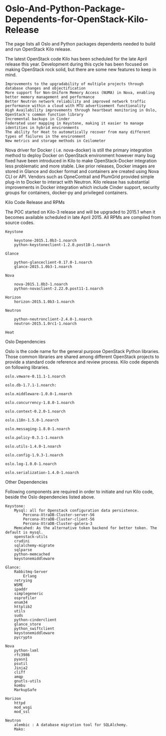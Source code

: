 # Oslo-And-Python-Package-Dependents-for-OpenStack-Kilo-Release
The page lists all Oslo and Python packages dependents needed to build and run OpenStack Kilo release.

The latest OpenStack code Kilo has been scheduled for the late April release this year. Development during this cycle has been focused on making OpenStack rock solid, but there are some new features to keep in mind.

    Improvements to the upgradability of multiple projects through database changes and objectification
    More support for Non-Uniform Memory Access (NUMA) in Nova, enabling better memory management and performance
    Better Neutron network reliability and improved network traffic performance within a cloud with MTU advertisement functionality
    High Availability improvements through heartbeat monitoring in Oslo, OpenStack's common function library
    Incremental backups in Cinder
    Federated user mapping in Keystone, making it easier to manage identities in hybrid environments
    The ability for Heat to automatically recover from many different types of failures in the environment
    New metrics and storage methods in Ceilometer

Nova driver for Docker ( i.e. nova-docker) is still the primary integration method to deploy Docker on OpenStack environment however many bug fixed have been introduced in Kilo to make OpenStack-Docker integration less problematic and more stable. Like prior releases, Docker images are stored in Glance and docker format and containers are created using Nova CLI or API. Vendors such as OpneContrail and PlumGrid provided simple plug-in to Docker to interact with Neutron. Kilo release has substantial improvements in Docker integration which include Cinder support, security groups for containers, docker-py and privileged containers.      
       
Kilo Code Release and RPMs

The POC started on Kilo-3 release and will be upgraded to 2015.1 when it becomes available scheduled in late April 2015. All RPMs are compiled from source codes.

    Keystone

        keystone-2015.1.0b3-1.noarch
        python-keystoneclient-1.2.0.post10-1.noarch
        
    Glance

        python-glanceclient-0.17.0-1.noarch
        glance-2015.1.0b3-1.noarch
        
    Nova

        nova-2015.1.0b3-1.noarch
        python-novaclient-2.22.0.post11-1.noarch
        
    Horizon
        horizon-2015.1.0b3-1.noarch
        
    Neutron

        python-neutronclient-2.4.0-1.noarch
        neutron-2015.1.0rc1-1.noarch
        
    Heat


Oslo Dependencies

Oslo is the code name for the general purpose OpenStack Python libraries. Those common libraries are shared among different OpenStack projects to provide a standard code reference and review process. Kilo code depends on following libraries.

    oslo.vmware-0.11.1-1.noarch

    oslo.db-1.7.1-1.noarch:

    oslo.middleware-1.0.0-1.noarch

    oslo.concurrency-1.8.0-1.noarch

    oslo.context-0.2.0-1.noarch

    oslo.i18n-1.5.0-1.noarch

    oslo.messaging-1.8.0-1.noarch

    oslo.policy-0.3.1-1.noarch

    oslo.utils-1.4.0-1.noarch

    oslo.config-1.9.3-1.noarch

    oslo.log-1.0.0-1.noarch

    oslo.serialization-1.4.0-1.noarch


Other Dependencies

Following components are required in order to initiate and run Kilo code, beside the Oslo dependencies listed above.

    Keystone:
        Mysql: all for Openstack configuration data persistence.
            Percona-XtraDB-Cluster-server-56
            Percona-XtraDB-Cluster-client-56
            Percona-XtraDB-Cluster-galera-3
        Memcahed: As the alternative token backend for better token. The default is mysql.
        openstack-utils
        crudini
        sqlalchemy-migrate
        sqlparse
        python-memcached
        keystonemiddleware
        
    Glance:
        Rabbitmq-Server
            Erlang
        retrying
        WSME
        ipaddr
        simplegeneric
        osprofiler
        enum34
        httplib2
        utils
        suds
        python-cinderclient
        glance_store
        python_swiftclient
        keystonemiddleware
        pycrypto
        
    Nova
        python-lxml
        rfc3986
        pyasn1
        psutil
        Jinja2
        cliff
        amqp
        gnutls-utils
        kombu
        MarkupSafe
        
    Horizon
        httpd
        mod_wsgi
        mod_ssl
        
    Neutron
        alembic : A database migration tool for SQLAlchemy.
        Mako:

